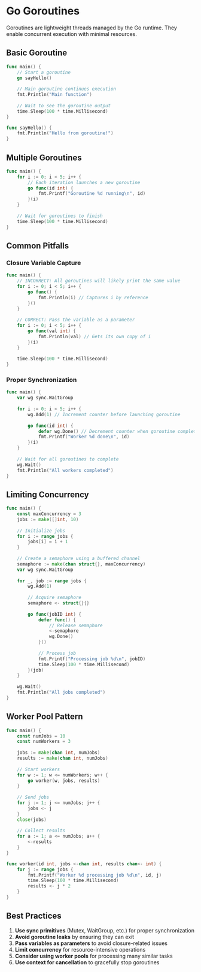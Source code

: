 # Go Goroutines

Goroutines are lightweight threads managed by the Go runtime. They enable concurrent execution with minimal resources.

## Basic Goroutine

```go
func main() {
    // Start a goroutine
    go sayHello()
    
    // Main goroutine continues execution
    fmt.Println("Main function")
    
    // Wait to see the goroutine output
    time.Sleep(100 * time.Millisecond)
}

func sayHello() {
    fmt.Println("Hello from goroutine!")
}
```

## Multiple Goroutines

```go
func main() {
    for i := 0; i < 5; i++ {
        // Each iteration launches a new goroutine
        go func(id int) {
            fmt.Printf("Goroutine %d running\n", id)
        }(i)
    }
    
    // Wait for goroutines to finish
    time.Sleep(100 * time.Millisecond)
}
```

## Common Pitfalls

### Closure Variable Capture

```go
func main() {
    // INCORRECT: All goroutines will likely print the same value
    for i := 0; i < 5; i++ {
        go func() {
            fmt.Println(i) // Captures i by reference
        }()
    }
    
    // CORRECT: Pass the variable as a parameter
    for i := 0; i < 5; i++ {
        go func(val int) {
            fmt.Println(val) // Gets its own copy of i
        }(i)
    }
    
    time.Sleep(100 * time.Millisecond)
}
```

### Proper Synchronization

```go
func main() {
    var wg sync.WaitGroup
    
    for i := 0; i < 5; i++ {
        wg.Add(1) // Increment counter before launching goroutine
        
        go func(id int) {
            defer wg.Done() // Decrement counter when goroutine completes
            fmt.Printf("Worker %d done\n", id)
        }(i)
    }
    
    // Wait for all goroutines to complete
    wg.Wait()
    fmt.Println("All workers completed")
}
```

## Limiting Concurrency

```go
func main() {
    const maxConcurrency = 3
    jobs := make([]int, 10)
    
    // Initialize jobs
    for i := range jobs {
        jobs[i] = i + 1
    }
    
    // Create a semaphore using a buffered channel
    semaphore := make(chan struct{}, maxConcurrency)
    var wg sync.WaitGroup
    
    for _, job := range jobs {
        wg.Add(1)
        
        // Acquire semaphore
        semaphore <- struct{}{}
        
        go func(jobID int) {
            defer func() {
                // Release semaphore
                <-semaphore
                wg.Done()
            }()
            
            // Process job
            fmt.Printf("Processing job %d\n", jobID)
            time.Sleep(100 * time.Millisecond)
        }(job)
    }
    
    wg.Wait()
    fmt.Println("All jobs completed")
}
```

## Worker Pool Pattern

```go
func main() {
    const numJobs = 10
    const numWorkers = 3
    
    jobs := make(chan int, numJobs)
    results := make(chan int, numJobs)
    
    // Start workers
    for w := 1; w <= numWorkers; w++ {
        go worker(w, jobs, results)
    }
    
    // Send jobs
    for j := 1; j <= numJobs; j++ {
        jobs <- j
    }
    close(jobs)
    
    // Collect results
    for a := 1; a <= numJobs; a++ {
        <-results
    }
}

func worker(id int, jobs <-chan int, results chan<- int) {
    for j := range jobs {
        fmt.Printf("Worker %d processing job %d\n", id, j)
        time.Sleep(100 * time.Millisecond)
        results <- j * 2
    }
}
```

## Best Practices

1. **Use sync primitives** (Mutex, WaitGroup, etc.) for proper synchronization
2. **Avoid goroutine leaks** by ensuring they can exit
3. **Pass variables as parameters** to avoid closure-related issues
4. **Limit concurrency** for resource-intensive operations
5. **Consider using worker pools** for processing many similar tasks
6. **Use context for cancellation** to gracefully stop goroutines